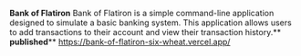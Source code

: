**Bank of Flatiron**
Bank of Flatiron is a simple command-line application designed to simulate a basic banking system. This application allows users to add transactions to their account and view their transaction history.**
**published****
https://bank-of-flatiron-six-wheat.vercel.app/
